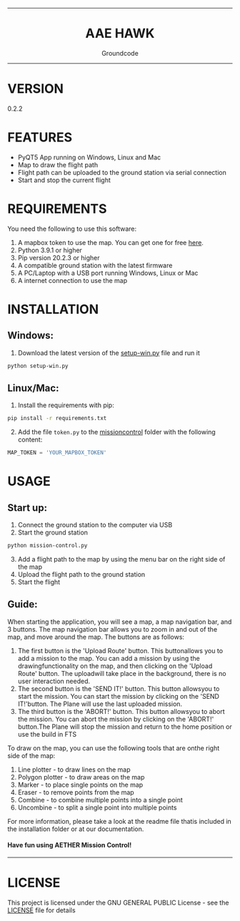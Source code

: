 <div align="center">
    <hr>
    <h1>AAE HAWK</h1>
    <p>Groundcode<p>
    <hr>
</div>

# VERSION #

0.2.2



# FEATURES #
- PyQT5 App running on Windows, Linux and Mac
- Map to draw the flight path
- Flight path can be uploaded to the ground station via serial connection
- Start and stop the current flight



# REQUIREMENTS #
You need the following to use this software:
1. A mapbox token to use the map. You can get one for free [here](https://www.mapbox.com/).
2. Python 3.9.1 or higher
3. Pip version 20.2.3 or higher
4. A compatible ground station with the latest firmware
5. A PC/Laptop with a USB port running Windows, Linux or Mac
6. A internet connection to use the map



# INSTALLATION #
## Windows:
1. Download the latest version of the [setup-win.py](setup-win.py) file and run it
```bash	
python setup-win.py
```

## Linux/Mac:
1. Install the requirements with pip:
```bash
pip install -r requirements.txt
```
2. Add the file `token.py` to the [missioncontrol](missioncontrol) folder with the following content:
```python
MAP_TOKEN = 'YOUR_MAPBOX_TOKEN'
```



# USAGE #
## Start up: ##
1. Connect the ground station to the computer via USB
2. Start the ground station
```bash
python mission-control.py
```
3. Add a flight path to the map by using the menu bar on the right side of the map
4. Upload the flight path to the ground station
5. Start the flight

## Guide: ##

When starting the application, you will see a map, a map navigation bar, and 3 buttons. The map navigation bar allows you to zoom in and out of the map, and move around the map. The buttons are as follows:

1. The first button is the 'Upload Route' button. This buttonallows you to add a mission to the map. You can add a mission by using the drawingfunctionality on the map, and then clicking on the 'Upload Route' button. The uploadwill take place in the background, there is no user interaction needed.
2. The second button is the 'SEND IT!' button. This button allowsyou to start the mission. You can start the mission by clicking on the 'SEND IT!'button. The Plane will use the last uploaded mission.
3. The third button is the 'ABORT!' button. This button allowsyou to abort the mission. You can abort the mission by clicking on the 'ABORT!' button.The Plane will stop the mission and return to the home position or use the build in FTS

To draw on the map, you can use the following tools that are onthe right side of the map:
1. Line plotter - to draw lines on the map
2. Polygon plotter - to draw areas on the map
3. Marker - to place single points on the map
4. Eraser - to remove points from the map
5. Combine - to combine multiple points into a single point
6. Uncombine - to split a single point into multiple points

For more information, please take a look at the readme file thatis included in the installation folder or at our documentation.

#### Have fun using AETHER Mission Control! ####

---

# LICENSE #
This project is licensed under the GNU GENERAL PUBLIC License - see the [LICENSE](LICENSE) file for details


